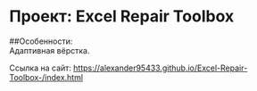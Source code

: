# Проект: Excel Repair Toolbox
##Особенности:  
Адаптивная вёрстка.

Ссылка на сайт: https://alexander95433.github.io/Excel-Repair-Toolbox-/index.html

